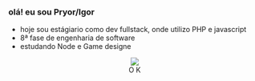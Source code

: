 ###     olá! eu sou Pryor/Igor

- hoje sou estágiario como dev fullstack, onde utilizo PHP e javascript 
- 8ª fase de engenharia de software
- estudando Node e Game designe

<div align="center"> 
  <a href = "mailto:igorigormeurer34@gmail.com"><img src="https://img.shields.io/badge/-Gmail-%23333?style=for-the-badge&logo=gmail&logoColor=white" target="_blank"></a>
</div>
<div align="center"> 
O K
</div>
